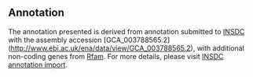 
Annotation
----------

The annotation presented is derived from annotation submitted to
[INSDC](http://www.insdc.org) with the assembly accession [GCA\_003788565.2]
(http://www.ebi.ac.uk/ena/data/view/GCA_003788565.2),
with additional non-coding genes from
[Rfam](http://rfam.xfam.org/). For more details, please visit [INSDC
annotation import](http://ensemblgenomes.org/info/data/insdc_annotation).
